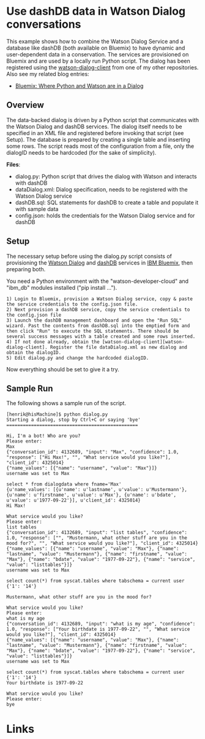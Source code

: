# Use dashDB data in Watson Dialog conversations
This example shows how to combine the Watson Dialog Service and a database like dashDB (both available on Bluemix) to have dynamic and user-dependent data in a conservation. The services are provisioned on Bluemix and are used by a locally run Python script. The dialog has been registered using the [watson-dialog-client][watson-dialog-client] from one of my other repositories. Also see my related blog entries:
* [Bluemix: Where Python and Watson are in a Dialog](http://blog.4loeser.net/2016/07/bluemix-where-python-and-watson-are-in.html)

## Overview
The data-backed dialog is driven by a Python script that communicates with the Watson Dialog and dashDB services. The dialog itself needs to be specified in an XML file and registered before invoking that script (see Setup). The database is prepared by creating a single table and inserting some rows. The script reads most of the configuration from a file, only the dialogID needs to be hardcoded (for the sake of simplicity).

**Files**:
* dialog.py: Python script that drives the dialog with Watson and interacts with dashDB
* dataDialog.xml: Dialog specification, needs to be registered with the Watson Dialog service
* dashDB.sql: SQL statements for dashDB to create a table and populate it with sample data
* config.json: holds the credentials for the Watson Dialog service and for dashDB

## Setup
The necessary setup before using the dialog.py script consists of provisioning the [Watson Dialog](https://new-console.ng.bluemix.net/catalog/services/dialog/) and [dashDB](https://new-console.ng.bluemix.net/catalog/services/dashdb/) services in [IBM Bluemix](http://www.ibm.com/cloud-computing/bluemix/), then preparing both.

You need a Python environment with the "watson-developer-cloud" and "ibm_db" modules installed ("pip install ...").

    1) Login to Bluemix, provision a Watson Dialog service, copy & paste the service credentials to the config.json file.
    2) Next provision a dashDB service, copy the service credentials to the config.json file
    3) Launch the dashDB management dashboard and open the "Run SQL" wizard. Past the contents from dashDB.sql into the emptied form and then click "Run" to execute the SQL statements. There should be several success messages with a table created and some rows inserted.
    4) If not done already, obtain the [watson-dialog-client][watson-dialog-client]. Register the file dataDialog.xml as new dialog and obtain the dialogID.
    5) Edit dialog.py and change the hardcoded dialogID.

Now everything should be set to give it a try.

## Sample Run

The following shows a sample run of the script.

```
[henrik@hisMachine]$ python dialog.py 
Starting a dialog, stop by Ctrl+C or saying 'bye'
================================================

Hi, I'm a bot! Who are you?
Please enter:
Max
{"conversation_id": 4132689, "input": "Max", "confidence": 1.0, "response": ["Hi Max!", "", "What service would you like?"], "client_id": 4325014}
{"name_values": [{"name": "username", "value": "Max"}]}
username was set to Max

select * from dialogdata where fname='Max'
{u'name_values': [{u'name': u'lastname', u'value': u'Mustermann'}, {u'name': u'firstname', u'value': u'Max'}, {u'name': u'bdate', u'value': u'1977-09-22'}], u'client_id': 4325014}
Hi Max!

What service would you like?
Please enter:
list tables
{"conversation_id": 4132689, "input": "list tables", "confidence": 1.0, "response": ["", "Mustermann, what other stuff are you in the mood for?", "", "What service would you like?"], "client_id": 4325014}
{"name_values": [{"name": "username", "value": "Max"}, {"name": "lastname", "value": "Mustermann"}, {"name": "firstname", "value": "Max"}, {"name": "bdate", "value": "1977-09-22"}, {"name": "service", "value": "listtables"}]}
username was set to Max

select count(*) from syscat.tables where tabschema = current user
{'1': '14'}

Mustermann, what other stuff are you in the mood for?

What service would you like?
Please enter:
what is my age
{"conversation_id": 4132689, "input": "what is my age", "confidence": 1.0, "response": ["Your birthdate is 1977-09-22", "", "What service would you like?"], "client_id": 4325014}
{"name_values": [{"name": "username", "value": "Max"}, {"name": "lastname", "value": "Mustermann"}, {"name": "firstname", "value": "Max"}, {"name": "bdate", "value": "1977-09-22"}, {"name": "service", "value": "listtables"}]}
username was set to Max

select count(*) from syscat.tables where tabschema = current user
{'1': '14'}
Your birthdate is 1977-09-22

What service would you like?
Please enter:
bye
```

# Links

[watson-dialog-client]: https://github.com/data-henrik/watson-dialog-client
